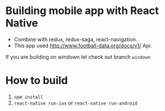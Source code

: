 # Building mobile app with React Native
 * Combine with redux, redux-saga, react-navigation.
 * This app used http://www.football-data.org/docs/v1/ Api.
 
If you are building on windown let check out branch `windown`

# How to build
1. `npm install`
2. `react-native run-ios` or `react-native run-android`
